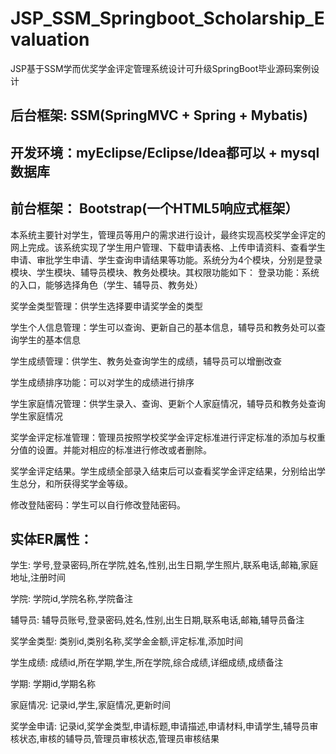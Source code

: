 # JSP_SSM_Springboot_Scholarship_Evaluation
JSP基于SSM学而优奖学金评定管理系统设计可升级SpringBoot毕业源码案例设计
## 后台框架: SSM(SpringMVC + Spring + Mybatis)
## 开发环境：myEclipse/Eclipse/Idea都可以 + mysql数据库
## 前台框架： Bootstrap(一个HTML5响应式框架）
  本系统主要针对学生，管理员等用户的需求进行设计，最终实现高校奖学金评定的网上完成。该系统实现了学生用户管理、下载申请表格、上传申请资料、查看学生申请、审批学生申请、学生查询申请结果等功能。系统分为4个模块，分别是登录模块、学生模块、辅导员模块、教务处模块。其权限功能如下：
登录功能：系统的入口，能够选择角色（学生、辅导员、教务处）

奖学金类型管理：供学生选择要申请奖学金的类型

学生个人信息管理：学生可以查询、更新自己的基本信息，辅导员和教务处可以查询学生的基本信息

学生成绩管理：供学生、教务处查询学生的成绩，辅导员可以增删改查

学生成绩排序功能：可以对学生的成绩进行排序

学生家庭情况管理：供学生录入、查询、更新个人家庭情况，辅导员和教务处查询学生家庭情况

奖学金评定标准管理：管理员按照学校奖学金评定标准进行评定标准的添加与权重分值的设置。并能对相应的标准进行修改或者删除。

奖学金评定结果。学生成绩全部录入结束后可以查看奖学金评定结果，分别给出学生总分，和所获得奖学金等级。

修改登陆密码：学生可以自行修改登陆密码。
## 实体ER属性：
学生: 学号,登录密码,所在学院,姓名,性别,出生日期,学生照片,联系电话,邮箱,家庭地址,注册时间

学院: 学院id,学院名称,学院备注

辅导员: 辅导员账号,登录密码,姓名,性别,出生日期,联系电话,邮箱,辅导员备注

奖学金类型: 类别id,类别名称,奖学金金额,评定标准,添加时间

学生成绩: 成绩id,所在学期,学生,所在学院,综合成绩,详细成绩,成绩备注

学期: 学期id,学期名称

家庭情况: 记录id,学生,家庭情况,更新时间

奖学金申请: 记录id,奖学金类型,申请标题,申请描述,申请材料,申请学生,辅导员审核状态,审核的辅导员,管理员审核状态,管理员审核结果


